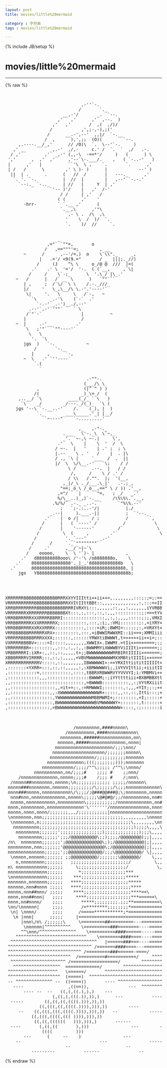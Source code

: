 ```yaml
---
layout: post
title: movies/little%20mermaid
category : 字符画
tags : movies/little%20mermaid
---
```

{% include JB/setup %}
# movies/little%20mermaid
---
{% raw %}
<pre>


                             ,-&#039;&#039;`-. 
                            /       `._ 
                      __,-&#039;/       _.  `--. 
                    ,&#039;   ,&#039;      ,&#039;  ,--.  ) 
                  ,&#039;   ,&#039;       /  ,(  ,/)/ 
                 /           ,&#039;,;-,-),;(&#039; 
                /      __.-&#039;,--&#039;  ,,|/  `-.__ 
               /  ,      ),&#039;,;;  (O)(        `--. 
     ,.----.__/_,&#039;      // /O)\  `.  \--&#039;`-.     ) 
   ,&#039; __         _,.-&#039;  ,/,-     c.&#039; /  `.  `  ,/   .-. 
  / ,&#039;         ,&#039;  _,-&#039; (,,-\  -==*&#039;/     )   (      ) \ 
 &#039;,&#039;      ,  ,&#039;  ,&#039;     ,&#039;--`\-.___/.    ,   ( `-..-&#039;   ) 
 |      ,&#039;   |          ``&#039;\  \ ,    `.       `.      ,&#039; 
 | /   /      \        ,&#039; \ )- )      |            --&#039; ) 
  ||  | .      .      (   //  /       |   ---._      ,&#039; 
   `. &#039;. `-.          |  //  |        |   ,--&#039; `-.-.&#039; 
     `--:._ `-.._     | //   |     Y  | ,&#039; 
                 `&#039;-- )&#039;/    |   ,&#039;  /-&#039; 
                     / /     | ,&#039;   / 
                    ( (      ,&#039;    &#039; 
       -hrr-        ` `.__ ,&#039;      ( 
                     `.__,\      ,&#039;&quot;\ 
                        ,- \ .  /\  ,\ 
                       &#039;    \  /  )/  `. 
                       `.    )/  //     `.


                    _
                ,=&quot;` `&quot;&quot;=,       o
               /   ,==&quot;&quot;&quot;&#039;=;        , __
       ~      /      ,--&#039;/=,)  o    \`\\&quot;._     _,
             |   .=&#039;/ &lt;9(9.=&quot;       / _  |||;._//)
            /     (J    ^\ \     o_/@ @  ///  |=(
          .&#039;    .&#039; \  &#039;=&#039;/  &#039;-.  ( (`__,     ,`\|
         /     /    \`-;_      \  &#039;.\_/ |\_.&#039;   
    ~   /      |   /` _  \      )   `&quot;&quot;```
       | ,     ;  /`\/ `\ \    /.-._///_
       |/     &#039;   \_,\__/\ \.-&#039;.&#039;----&#039;`
        \|     &#039;.   \     \   /`-,   ~
          `\     _.-&#039;\    (`-`  .&#039;
            `-.-&#039; _.-&#039;)__./,--&#039;
         .--&#039;`,-&#039;`&#039;&quot;&quot;`    ` \
        /`&quot;`-`               |          ~
       |                     /
    ~  |     .-&#039;__         .&#039;
        \   ;&#039;&quot;`  `&quot;&quot;----&#039;`
         \   \
          &#039;.  `\
       jgs  )   `-.            ~
           /       `-._
          |     ,      `-,
       ~  \   .&#039; `&#039;&#039;----`
           `.(
             `

                               .-&quot;&quot;-.
                              (___/\ \
            ,                 (|^ ^ ) )
           /(                _)_\=_/  (
     ,..__/ `\          ____(_/_ ` \   ) 
      `\    _/        _/---._/(_)_  `\ (
    jgs &#039;--\ `-.__..-&#039;    /.    (_), |  ) 
            `._        ___\_____.&#039;_| |__/
               `~----&quot;`   `-.........&#039;

                            ,_   ,-&quot;-._
                      .___   \&#039;-._\  \`~,_
                      _&#039;. `~-,\ ~-.|     \&#039;,
                    .&#039;   \    |    \  &#039;  /  \
                   / ~-.  |   &#039;    | .&#039; ;  ; \
                   |.--    \ . &#039;   /    |  . |\
                   / ., `\ |     `___  /  .  ||
                   |/  \  \/\__.-&#039;   `\;    / /
                        \ /      .--.  |   / /
                         /,     /    \ / .&#039; /
                        / \\   /.&quot;&quot;.  |;  &#039;(__,
                      ,_|/_\ ._/___.\_|&#039;   .-.;_,
                     &quot;==;_o_\ /_o__,==&quot; \ / )) .&#039;__,
                    ,=&quot;/    |      &quot;=,   ; _/   _.&#039;
                    %/\__..)_,)`-.__     /\%\%\.`.__,
                  .%/%/` .-._ _..-. `      `&quot;%\%.--&#039;
                     ;   `;-.:..-&#039;/|          |./
                 _.--|     ).___.-||          ;  `&#039;--._
               .&#039;    |  o /|     / ;          /        `,
              /      |   ( `----&#039; /          /           \
             /       |    &#039;------&#039;         /`             \
            /         \  (     ,        .&#039;`                \
           /           &#039;._`---&#039;     _.-&#039;                    ;
          /      /     `._`&quot;&quot;&quot;&quot;&quot;&quot;&quot;&quot;`                         ;
         /     .&#039;      ,__/`~|~`\                            |
        /    ooooo,    \  \ &#039;`)- |            ,              |
      .&#039;   d888888888ooo\ /&#039;-&#039;\ /o8888888o,    \             |
    .&#039;    888888888888888&#039;._|_.&#039;888888888888b   \            |
  .&#039;      888888888888888888888888888888888888, |            ;
     jgs   Y88888888888888888888888888888888888b;            /




XRRRRRRBBBBBBBBBBBBBRRRXXYYIIItti++ii++=,.,,,,,,,:::;:;=;:==========;;
VRRRRRRRRRRBBBBBBBBBBBRRXVItIIttBBt::,,,,,,,,,,,,,,:,:::=+IIi++=======
XRRBRRRRRRRRBBBBBBBBBBBRRRIVRXYi:::,,,,,,::,,,:,,,,,,,iYVRBBB+++====,:
VRRRRRRRXRRRRRRRBBBBBBBXt:::,:,:::,::,:,,,::::::::::;:===tYV++;=+===;,
VRRBBRRRRRXXXRRRRBBRRI::::::::::::::::,,:,:,,,,:::::;:;,VMXI==;=;=++=:
VRRBBRRRRRXXXRRRRRRX;::::::::::,:::,:i;,:VMi:::::::;:,=iYRY+=:::::=++;
VRRBBBRRRRXXRXXRRRX:::::::::::,::::=iR;;BWMI=:::::;:,=VRXYt+;:;...,=+=
VRRBBBBBBRRRRRRXRX+:::::::::,:::,+iBWWIRWWXMI::ii===;XMMIiii;::,....;=
VRRRRRBBBBBRRRXXXX;::::::,::::::YRWXtiBWWWt,t=+++++ii++i=;:::;::,.....
VXRRRRBBBBV+::::=I:::::,,,,,,,,XWWIX+.IWWMt.=tIi++==+====;:;;::::.....
VRRRRRRBR=::::::::,,:::,:,,:,,:BWWMMYiXWWWBYViIIIti++=====;;;:::;,....
VRBBRRRRI:iXR+:,,::,::,,,,,t+;;BWWWWWWWWWRRBIRtIIIIi+======;;;:=+=....
XBBBRRRRVIRRRR;::,::,:,,,,,=VBVMWWWWWWWWWMXXMBtitIIIIi++======i=,,:,..
XRRRRRRRRRRRRV:::::,::,,,,,,,,IBWWWWWI+:=+YRXIttiititIIIIIt+==ii;,,,::
,:::::::+YXRR=:::,::,::,,,,,:,:XBMWWWWVi;,iVYVVIttii;+iiitIIi+i+=:,...
,:::::::::::=,:::::::::::,::::,tBBRXRBWWRVYYVVVYI;i:YMBMVi++++===;,,..
,::::::::::::,,,::::::::::::::::BWWWM;:;iYYttttiii+BXBMBBXtt++++==;,,,
,,::::::::::::::::::::::::::::,=BWWWB::::::::::,,:;VYtRXiiitti++===;,,
,,:::::::::::::::::,,=it+=;:,:=RMWWWI;:::::::,:,,,+YIt;;:;+++ii++++i+:
,,:::::::::::::::,,:XWWWWWWWWWWWWWWWR+:::::,,::,::,Itti:::;+++++=;;+i=
,,::::::::::::::::,YWWWWWWWWWWWWWMBBMWMI+;::::::::,+I;:::::++++++;::::
,:::::::::::::::::,BWWWWWWWWWWWWWWBVMWWWWWY=:::::::,t::::::+IIii+++:::
,::::::::::::::::,=BWWWWWWWWWWWWWWWWWWWWWWWW+::::,:;:::::::iIiii++++;:


                                                                   
                          /nnnnnnnnn,####nnnnn\
                       /nnnnnnnnnn,####nnnnnnmnnnn\
                     nnnnnnnn,######nnnnnnnnnnnn,nn\
                    nnnnnn,#####nnnnnnnnnnnnnn,nnnn|
                   nnnnnnnnnnnnnnnnnnnnnn/;;;\nnn/
                  nnnnnnnnnnnnnnnnnnnn/;;;;;;;nnnnn\
                 nnnnnnnnnnnnnnnnn/;;;;;;;;;;;nnnnnnn
                nnnnnnnnnnnnnn;(((;;;;;;;;)));nnnnnnn
              nnnnnnnnnnnn/;;;;/&quot;&quot;\;;;;; /&quot;&quot;\;\nnnn/
           nnnnnnnnnnn,nn/;;;;#    ;;;; #    ;;nnn/
     /nnnnnnnnnnnnnn,nnnnn;;;;#    /;;; #    /;nnn\
  /nnnnn##nnnnnnnn,nnnnn;\n;;;;;;;;;;;;; ;;;;;/nnnnnn\
 nnnnn###nnnnnnnn,nnnnnn;;;;;;;;;/\;;;;;;/\;;;nnnnnnnnnnnnn\
 nnnn###nnnnn,nnnnnnnnnnn\/\;;;/;@###@@###@;\;nnnnnnnn,nnnnnnn\
  nnn#nnn,nnnnnnnnnnnnn,nnnnn\;;;;;\@#@#@/;;/nnnnnnnnnn,nn#nnnnnnn\
  nnnnn,nnnnnnnnnnn,nnnnnnnnnn\;;;;;;;;;;;/nnnnnnnnnnnnn,nn##nnn,nnn
 nnnn,nnnnnnnnn,nnnnnnnnnnnnnn&#039;\&#039;&#039;&#039;&#039;&#039;&#039;&#039;/nnnnnnnnnnnnnnn,nnnn##nnn,nnn
 nnnnn,nnnn,nnnn/;;;;;;;,,,/;;;;;;;;;;;|nnnnnnnnnnnnnnnnnnnnn#nnnn,nn
 \nnnnnnnn,nnn;;;;;;;;;;;;;;;;;;;;;;;;;;;;;;;,,,,,,,,,\nnnnnnnnnn/ |n
  \nnnnnnnn,n;;;;;;;;;;;;;;;;;;;;;;;;;;;;;;;;;;;\,,,,,,,,\nnnnnn/  n/
   nnnnnnnnnn;;;;;;;;;;;;;;;;;;;;;;;;;;;;;;;;;;;;);;;;\,,,,\nnnn
    nnnnnnnnn;;;;;;;&#039;;;;;;;;;;;;;;;;;);;;;;;;;;;;;;);;;\,,,,\nnn
     nnnnnnnnn;;;;;;&#039;;;;/@@@@@@@@@@\;;);;;;/@@@@@@@@);;|,,,,,nnn
 /n\  nnnnnnnn;;;;;;;&#039;;@@@@@@@@@@@@@@\;);/@@@@@@@@@@@|;|,,,,,|nn\  /n
 nnnnnnnnn,nnn;;;;;;;&#039;@@@@@@@@@@@@@@@@\;/@@@@@@@@@@@@|;|,,,,,|nnnunnn
 nnnnnnnnnnnnnn;;;;;;&#039;;;@@@@@@@@@@@@@/;;;\@@@@@@@@@@/ \|,,,,,|nnnnnnn
  \nnnnn,nnnnnn;;;;;;; ;;@@@@@@@@@@/;;;;;;;\@@@@@@@/    \,,,,|\nnnn/
    n,nnnnnnnnn;;;;;;;   ;;;;;;;;;;;;;;;;;;;;;;/         \,,,|
 n\ nnnnnnnnnnnn;;;;;;     \;;;;;;;;;;;;;;;;;;/           \,/
 nnnnnnnnnnnnnnn;;;;;;      *;;;;;;;;;;;;;;;;;***
 \nnnnnnnnnnnnnn;;;;;;    ***;;;;;;;;;;;;;;;;;*****
 nnnnnnn,nnnnnnn;;;;;;   ****;;;;;;;;;;;;;;;;;;*****
 nnnnnn,nnn#nnnn ;;;;;   ****;;;;;;;;;;;;;;;;;;;****
 nnnnn,nnn##nnn/ ;;;;;    ****;;;;;;;;;;;;;;;;;;****==\
 nnnn,nnn##nnn|   ;;;;     ****;;;;;;;;;;;;;;;;;***======\
 nnnn,nn#nnnn/    ;;;;       *****;;;;;;;;;.;;;**==========\
 \nn/\nnnnnn|     ;;;;       /=********;;;;;;;;*=============\
  \n| \nnnn/      ;;;;      /=====***********;*================\
   \n |nnn|      ;;;;;     |=====================================\
      |nnn\/n\ /;;;;;;\     \=========##=========---===============\
       \nnnnnn|^^^^^^^^^^    \==========###========----=============|
      ^^\nnn/^^^^^^^^^^^^^^    \==========####======-----===========/
    ^^^^^^^^^^^^^^^^^^^^^^^^^^^    \========####====----==========/
  ^^^^^^^^^^^^^^^^^^^^^^^^^^^^^^^^^   |======###===----========/  ^^^
 ^^^^^^^^^^^^^^^^^^^^^^^^^^^^^^^^ /=======####====---=======/   ^^^^^^
 ^^^^^^^^^^^^^^^^^^^^^^^^^^^^ /=========###======-====/      ^^^^^^^^^
 ^^^^^^^^^^^^^^^^^^^^^^^^  /==========#===========/     ^^^^^^^^^^^^^
  ^^^^^^^^^^^^^^^^^^^^^ /==================/        ^^^^^^^^^^^^^^
   ^^^^^^^^^^^^^^^^^^  =============/        ^^^^^^^^^^^^^^^^^^^^^^^
 ^^^^^^^^^^^^^^^^^^^   \======/       ^^^^^^^^^^^^^^^^^^^^^^^^^^^^^^^^
 ^^^^^^^^^^^^^^^^^^^^  (=====)  ^^^^^^^^^^^^^^^^^^^^^^^^^^^^^^^^^^^^^^
 -- ^^^^^^^^^^^^^^ --  ((====))       ---- ^^^^^^^^^^^^^^^^^^^^^^^^-
   ----                 ,((==)),               ---  ^^^^^^^^^^^^^
       ---- --  --   ((,(,((.),),)    ---
                  (,((,(,(((.)),)),)      ---           ----        -
  -----        ((,((,((,((((.))),)),))
             ((,(((,((,((((.)))),))),))        ----            ----
     --    ((,(((,(((,((((.)))),))),))   --            -----        --
          ((,(((,((((,((( )))),))),))
           ((,((,((((((   ))),))),)       ------
  ----       (,((,((       ),)))                ---        ---      --
              ((((         )))
       ---      (     --    )                ---            ---
    --                              ---                -----
                       --                     --
          ---------           ------               --          --- </pre>
{% endraw %}
